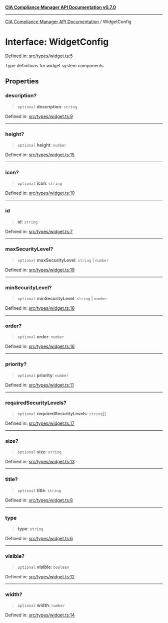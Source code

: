 [**CIA Compliance Manager API Documentation v0.7.0**](../README.md)

***

[CIA Compliance Manager API Documentation](../globals.md) / WidgetConfig

# Interface: WidgetConfig

Defined in: [src/types/widget.ts:5](https://github.com/Hack23/cia-compliance-manager/blob/main/src/types/widget.ts#L5)

Type definitions for widget system components

## Properties

### description?

> `optional` **description**: `string`

Defined in: [src/types/widget.ts:9](https://github.com/Hack23/cia-compliance-manager/blob/main/src/types/widget.ts#L9)

***

### height?

> `optional` **height**: `number`

Defined in: [src/types/widget.ts:15](https://github.com/Hack23/cia-compliance-manager/blob/main/src/types/widget.ts#L15)

***

### icon?

> `optional` **icon**: `string`

Defined in: [src/types/widget.ts:10](https://github.com/Hack23/cia-compliance-manager/blob/main/src/types/widget.ts#L10)

***

### id

> **id**: `string`

Defined in: [src/types/widget.ts:7](https://github.com/Hack23/cia-compliance-manager/blob/main/src/types/widget.ts#L7)

***

### maxSecurityLevel?

> `optional` **maxSecurityLevel**: `string` \| `number`

Defined in: [src/types/widget.ts:19](https://github.com/Hack23/cia-compliance-manager/blob/main/src/types/widget.ts#L19)

***

### minSecurityLevel?

> `optional` **minSecurityLevel**: `string` \| `number`

Defined in: [src/types/widget.ts:18](https://github.com/Hack23/cia-compliance-manager/blob/main/src/types/widget.ts#L18)

***

### order?

> `optional` **order**: `number`

Defined in: [src/types/widget.ts:16](https://github.com/Hack23/cia-compliance-manager/blob/main/src/types/widget.ts#L16)

***

### priority?

> `optional` **priority**: `number`

Defined in: [src/types/widget.ts:11](https://github.com/Hack23/cia-compliance-manager/blob/main/src/types/widget.ts#L11)

***

### requiredSecurityLevels?

> `optional` **requiredSecurityLevels**: `string`[]

Defined in: [src/types/widget.ts:17](https://github.com/Hack23/cia-compliance-manager/blob/main/src/types/widget.ts#L17)

***

### size?

> `optional` **size**: `string`

Defined in: [src/types/widget.ts:13](https://github.com/Hack23/cia-compliance-manager/blob/main/src/types/widget.ts#L13)

***

### title?

> `optional` **title**: `string`

Defined in: [src/types/widget.ts:8](https://github.com/Hack23/cia-compliance-manager/blob/main/src/types/widget.ts#L8)

***

### type

> **type**: `string`

Defined in: [src/types/widget.ts:6](https://github.com/Hack23/cia-compliance-manager/blob/main/src/types/widget.ts#L6)

***

### visible?

> `optional` **visible**: `boolean`

Defined in: [src/types/widget.ts:12](https://github.com/Hack23/cia-compliance-manager/blob/main/src/types/widget.ts#L12)

***

### width?

> `optional` **width**: `number`

Defined in: [src/types/widget.ts:14](https://github.com/Hack23/cia-compliance-manager/blob/main/src/types/widget.ts#L14)

